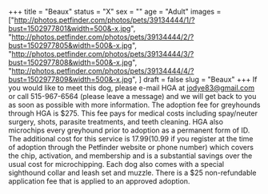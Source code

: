 +++
title = "Beaux"
status = "X"
sex = ""
age = "Adult"
images = ["http://photos.petfinder.com/photos/pets/39134444/1/?bust=1502977801&width=500&-x.jpg",
"http://photos.petfinder.com/photos/pets/39134444/2/?bust=1502977805&width=500&-x.jpg",
"http://photos.petfinder.com/photos/pets/39134444/3/?bust=1502977808&width=500&-x.jpg",
"http://photos.petfinder.com/photos/pets/39134444/4/?bust=1502977809&width=500&-x.jpg",
]
draft = false
slug = "Beaux"
+++
If you would like to meet this dog, please e-mail HGA at jodye83@gmail.com or call 515-967-6564 (please leave a message) and we will get back to you as soon as possible with more information. The adoption fee for greyhounds through HGA is $275. This fee pays for medical costs including spay/neuter surgery, shots, parasite treatments, and teeth cleaning. HGA also microchips every greyhound prior to adoption as a permanent form of ID. The additional cost for this service is $17.99 ($10.99 if you register at the time of adoption through the Petfinder website or phone number) which covers the chip, activation, and membership and is a substantial savings over the usual cost for microchipping. Each dog also comes with a special sighthound collar and leash set and muzzle. There is a $25 non-refundable application fee that is applied to an approved adoption.
